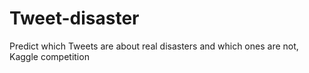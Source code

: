 # Tweet-disaster
Predict which Tweets are about real disasters and which ones are not, Kaggle competition  
